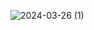 ![2024-03-26 (1)](https://github.com/faFacundoAguilar/Acordeon-imagenes-2.0/assets/124779712/dd36d380-8dae-43f4-bb14-32e834f6e6a9)
